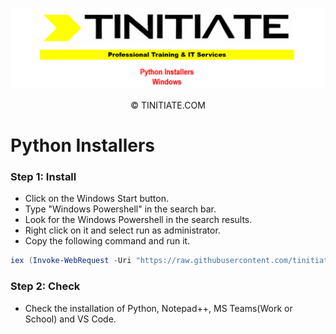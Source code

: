 ![Tinitiate Windows Python Installers Image](tinitiate_windows_python.png)
<div style="text-align: center;">
&copy; TINITIATE.COM
</div>

# Python Installers
### Step 1: Install
* Click on the Windows Start button.
* Type "Windows Powershell" in the search bar.
* Look for the Windows Powershell in the search results.
* Right click on it and select run as administrator.
* Copy the following command and run it.
```ps1
iex (Invoke-WebRequest -Uri "https://raw.githubusercontent.com/tinitiateprime/tinitiate-onboarding/main/software-installers/windows/python-installers/python_installers.ps1" -UseBasicParsing).Content
```
### Step 2: Check
* Check the installation of Python, Notepad++, MS Teams(Work or School) and VS Code.